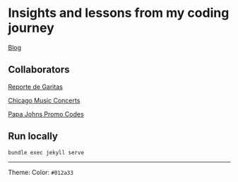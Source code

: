 # Insights and lessons from my coding journey

[Blog](https://www.garciadiazjaime.com/)

## Collaborators

[Reporte de Garitas](https://www.garitacenter.com/)

[Chicago Music Concerts](https://www.chicagomusiccompass.com/)

[Papa Johns Promo Codes](https://coupons.garitacenter.com/)

## Run locally

```sh
bundle exec jekyll serve
```

---

Theme:
Color: `#012a33`
